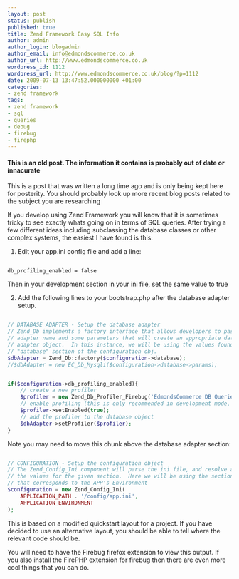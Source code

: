 ```yaml
---
layout: post
status: publish
published: true
title: Zend Framework Easy SQL Info
author: admin
author_login: blogadmin
author_email: info@edmondscommerce.co.uk
author_url: http://www.edmondscommerce.co.uk
wordpress_id: 1112
wordpress_url: http://www.edmondscommerce.co.uk/blog/?p=1112
date: 2009-07-13 13:47:52.000000000 +01:00
categories:
- zend framework
tags:
- zend framework
- sql
- queries
- debug
- firebug
- firephp
---
```

<div class="oldpost"><h4>This is an old post. The information it contains is probably out of date or innacurate</h4>
<p>
This is a post that was written a long time ago and is only being kept here for posterity.
You should probably look up more recent blog posts related to the subject you are researching
</p>
</div>
If you develop using Zend Framework you will know that it is sometimes tricky to see exactly whats going on in terms of SQL queries. After trying a few different ideas including subclassing the database classes or other complex systems, the easiest I have found is this:

1. Edit your app.ini config file and add a line:
```

db_profiling_enabled = false

```

Then in your development section in your ini file, set the same value to true

2. Add the following lines to your bootstrap.php after the database adapter setup. 

```php

// DATABASE ADAPTER - Setup the database adapter
// Zend_Db implements a factory interface that allows developers to pass in an 
// adapter name and some parameters that will create an appropriate database 
// adapter object.  In this instance, we will be using the values found in the 
// "database" section of the configuration obj.
$dbAdapter = Zend_Db::factory($configuration->database);
//$dbAdapter = new EC_Db_Mysqli($configuration->database->params);


if($configuration->db_profiling_enabled){
    // create a new profiler
    $profiler = new Zend_Db_Profiler_Firebug('EdmondsCommerce DB Queries Debug');
    // enable profiling (this is only recommended in development mode, disable this in production mode)
    $profiler->setEnabled(true);
    // add the profiler to the database object
    $dbAdapter->setProfiler($profiler);
}

```

Note you may need to move this chunk above the database adapter section:
```php

// CONFIGURATION - Setup the configuration object
// The Zend_Config_Ini component will parse the ini file, and resolve all of
// the values for the given section.  Here we will be using the section name
// that corresponds to the APP's Environment
$configuration = new Zend_Config_Ini(
    APPLICATION_PATH . '/config/app.ini', 
    APPLICATION_ENVIRONMENT
);

```

This is based on a modified quickstart layout for a project. If you have decided to use an alternative layout, you should be able to tell where the relevant code should be.

You will need to have the Firebug firefox extension to view this output. If you also install the FirePHP extension for firebug then there are even more cool things that you can do.

